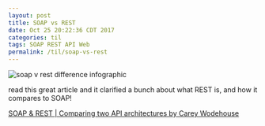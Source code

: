 ```yaml
---
layout: post
title: SOAP vs REST
date: Oct 25 20:22:36 CDT 2017
categories: til
tags: SOAP REST API Web
permalink: /til/soap-vs-rest
---
```


![soap v rest difference infographic](https://content-static.upwork.com/blog/uploads/sites/3/2017/04/19075723/SOAP-v-REST-1.png)

read this great article and it clarified a bunch about what REST is, and how it compares to SOAP!

[SOAP & REST | Comparing two API architectures by Carey Wodehouse](https://www.upwork.com/hiring/development/soap-vs-rest-comparing-two-apis/)
